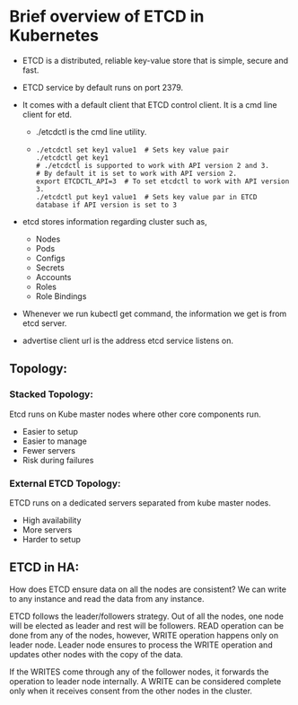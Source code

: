 # Brief overview of ETCD in Kubernetes

- ETCD is a distributed, reliable key-value store that is simple, secure and fast.
- ETCD service by default runs on port 2379.
- It comes with a default client that ETCD control client. It is a cmd line client for etd.
  - ./etcdctl is the cmd line utility.
  - ```shell
    ./etcdctl set key1 value1  # Sets key value pair
    ./etcdctl get key1
    # ./etcdctl is supported to work with API version 2 and 3.
    # By default it is set to work with API version 2.
    export ETCDCTL_API=3  # To set etcdctl to work with API version 3.
    ./etcdctl put key1 value1  # Sets key value par in ETCD database if API version is set to 3
    ```
    
- etcd stores information regarding cluster such as,
  - Nodes
  - Pods
  - Configs
  - Secrets
  - Accounts
  - Roles
  - Role Bindings

- Whenever we run kubectl get command, the information we get is from etcd server.
- advertise client url is the address etcd service listens on.

## Topology:

### Stacked Topology:

Etcd runs on Kube master nodes where other core components run.

- Easier to setup
- Easier to manage
- Fewer servers
- Risk during failures

### External ETCD Topology:

ETCD runs on a dedicated servers separated from kube master nodes.

- High availability
- More servers
- Harder to setup

## ETCD in HA:

How does ETCD ensure data on all the nodes are consistent? We can write to any instance and read the data from any instance.

ETCD follows the leader/followers strategy. Out of all the nodes, one node will be elected as leader and rest will be followers.
READ operation can be done from any of the nodes, however, WRITE operation happens only on leader node. Leader node ensures
to process the WRITE operation and updates other nodes with the copy of the data.

If the WRITES come through any of the follower nodes, it forwards the operation to leader node internally. A WRITE can be
considered complete only when it receives consent from the other nodes in the cluster.